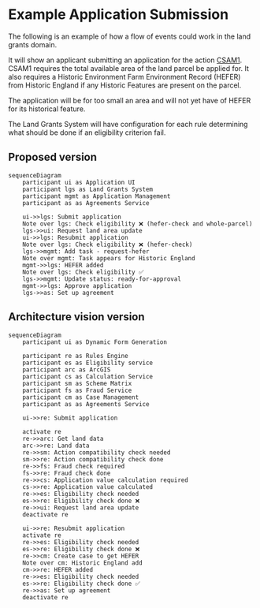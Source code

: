 # Example Application Submission

The following is an example of how a flow of events could work in the land grants domain.

It will show an applicant submitting an application for the action [CSAM1](https://www.gov.uk/find-funding-for-land-or-farms/csam1-assess-soil-produce-a-soil-management-plan-and-test-soil-organic-matter). CSAM1 requires the
total available area of the land parcel be applied for. It also requires a Historic Environment Farm Environment Record  (HEFER) from Historic
England if any Historic Features are present on the parcel.

The application will be for too small an area and will not yet have of HEFER for its historical
feature.

The Land Grants System will have configuration for each rule determining what should be done if an
eligibility criterion fail.

## Proposed version

```mermaid
sequenceDiagram
    participant ui as Application UI
    participant lgs as Land Grants System
    participant mgmt as Application Management
    participant as as Agreements Service

    ui->>lgs: Submit application
    Note over lgs: Check eligibility ❌ (hefer-check and whole-parcel)
    lgs->>ui: Request land area update
    ui->>lgs: Resubmit application
    Note over lgs: Check eligibility ❌ (hefer-check)
    lgs->>mgmt: Add task - request-hefer
    Note over mgmt: Task appears for Historic England
    mgmt->>lgs: HEFER added
    Note over lgs: Check eligibility ✅
    lgs->>mgmt: Update status: ready-for-approval
    mgmt->>lgs: Approve application
    lgs->>as: Set up agreement
```

## Architecture vision version

```mermaid
sequenceDiagram
    participant ui as Dynamic Form Generation

    participant re as Rules Engine    
    participant es as Eligibility service
    participant arc as ArcGIS
    participant cs as Calculation Service
    participant sm as Scheme Matrix
    participant fs as Fraud Service
    participant cm as Case Management
    participant as as Agreements Service

    ui->>re: Submit application
    
    activate re
    re->>arc: Get land data 
    arc->>re: Land data
    re->>sm: Action compatibility check needed
    sm->>re: Action compatibility check done
    re->>fs: Fraud check required
    fs->>re: Fraud check done
    re->>cs: Application value calculation required
    cs->>re: Application value calculated
    re->>es: Eligibility check needed
    es->>re: Eligibility check done ❌
    re->>ui: Request land area update
    deactivate re

    ui->>re: Resubmit application
    activate re
    re->>es: Eligibility check needed
    es->>re: Eligibility check done ❌
    re->>cm: Create case to get HEFER
    Note over cm: Historic England add 
    cm->>re: HEFER added
    re->>es: Eligibility check needed
    es->>re: Eligibility check done ✅
    re->>as: Set up agreement
    deactivate re


```
